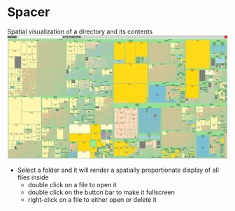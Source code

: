 # Spacer
Spatial visualization of a directory and its contents
![alt text](https://github.com/wert64738/Spacer/blob/main/screenshot.jpg)
- Select a folder and it will render a spatially proportionate display of all files inside
	- double click on a file to open it
	- double click on the button bar to make it fullscreen
	- right-click on a file to either open or delete it
	
